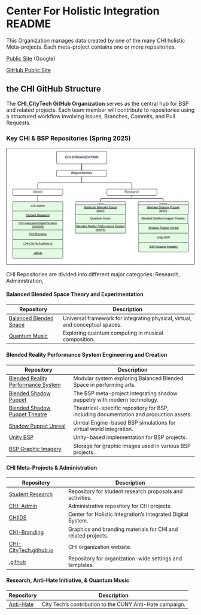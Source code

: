 # Center For Holistic Integration README

This Organization manages data created by one of the many CHI holistic Meta-projects.  Each meta-project contains one or more repositories.  

[Public Site](https://sites.google.com/view/chi-citytech/home) (Google)

[GitHub Public Site](https://chi-citytech.github.io/)

## **the CHI GitHub Structure**  
The **CHI_CityTech GitHub Organization** serves as the central hub for BSP and related projects. Each team member will contribute to repositories using a structured workflow involving Issues, Branches, Commits, and Pull Requests.

### **Key CHI & BSP Repositories (Spring 2025)**  

<img src="https://github.com/CHI-CityTech/.github/blob/main/assets/CHI%20Repository%20Structure%202025.png" alt="Description of CHI Repository Structure: divided into two main categories: admin and research" width="600">  

CHI Repositories are divided into different major categories:  Research, Administration, 
#### **Balanced Blended Space Theory and Experimentation**  
| **Repository** | **Description** |
|-----------------------------------------|----------------|
| [Balanced Blended Space](https://github.com/CHI-CityTech/Balanced-Blended-Space) | Universal framework for integrating physical, virtual, and conceptual spaces. |
| [Quantum Music](https://github.com/CHI-CityTech/QuantumMusic) | Exploring quantum computing in musical composition. |

#### **Blended Reality Performance System Engineering and Creation**  
| **Repository** | **Description** |
|--------------|----------------|
| [Blended Reality Performance System](https://github.com/CHI-CityTech/Blended-Reality-Performance-System) | Modular system exploring Balanced Blended Space in performing arts. |
| [Blended Shadow Puppet](https://github.com/CHI-CityTech/Blended-Shadow-Puppet) | The BSP meta-project integrating shadow puppetry with modern technology. |
| [Blended Shadow Puppet Theatre](https://github.com/CHI-CityTech/Blended-Shadow-Puppet-Theatre) | Theatrical-specific repository for BSP, including documentation and production assets. |
| [Shadow Puppet Unreal](https://github.com/CHI-CityTech/Shadow_puppet_Unreal) | Unreal Engine-based BSP simulations for virtual world integration. |
| [Unity BSP](https://github.com/CHI-CityTech/Unity-BSP) | Unity-based implementation for BSP projects. |
| [BSP Graphic Imagery](https://github.com/CHI-CityTech/BSP-graphic-imagery) | Storage for graphic images used in various BSP projects. |


#### **CHI Meta-Projects & Administration**  
| **Repository** | **Description** |
|--------------|----------------|
| [Student Research](https://github.com/CHI-CityTech/StudentResearch) | Repository for student research proposals and activities. |
| [CHI-Admin](https://github.com/CHI-CityTech/CHI-Admin) | Administrative repository for CHI projects. |
| [CHIIDS](https://github.com/CHI-CityTech/CHIIDS) | Center for Holistic Integration’s Integrated Digital System. |
| [CHI-Branding](https://github.com/CHI-CityTech/CHI-Branding) | Graphics and branding materials for CHI and related projects. |
| [CHI-CityTech.github.io](https://github.com/CHI-CityTech/CHI-CityTech.github.io) | CHI organization website. |
| [.github](https://github.com/CHI-CityTech/.github) | Repository for organization-wide settings and templates. |

#### **Research, Anti-Hate Initiative, & Quantum Music**  
| **Repository** | **Description** |
|--------------|----------------|
| [Anti-Hate](https://github.com/CHI-CityTech/Anti-Hate) | City Tech’s contribution to the CUNY Anti-Hate campaign. |




